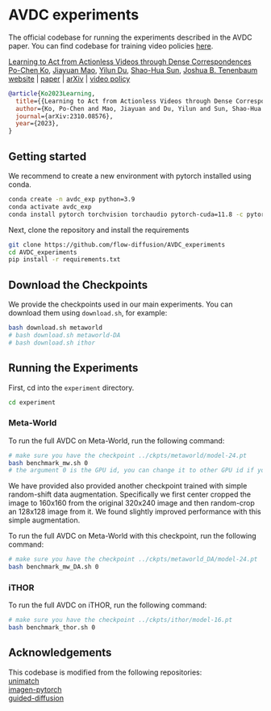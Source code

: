 # AVDC experiments

The official codebase for running the experiments described in the AVDC paper. You can find codebase for training video policies [here](https://github.com/flow-diffusion/AVDC).

[Learning to Act from Actionless Videos through Dense Correspondences](https://flow-diffusion.github.io/AVDC.pdf)  
[Po-Chen Ko](https://pochen-ko.github.io/),
[Jiayuan Mao](https://jiayuanm.com/),
[Yilun Du](https://yilundu.github.io/),
[Shao-Hua Sun](https://shaohua0116.github.io/),
[Joshua B. Tenenbaum](https://cocosci.mit.edu/josh)  
[website](https://flow-diffusion.github.io/) | [paper](https://flow-diffusion.github.io/AVDC.pdf) | [arXiv](https://arxiv.org/abs/2310.08576) | [video policy](https://github.com/flow-diffusion/AVDC)

```bib
@article{Ko2023Learning,
  title={{Learning to Act from Actionless Videos through Dense Correspondences}},
  author={Ko, Po-Chen and Mao, Jiayuan and Du, Yilun and Sun, Shao-Hua and Tenenbaum, Joshua B},
  journal={arXiv:2310.08576},
  year={2023},
}
```

## Getting started

We recommend to create a new environment with pytorch installed using conda. 

```bash  
conda create -n avdc_exp python=3.9
conda activate avdc_exp
conda install pytorch torchvision torchaudio pytorch-cuda=11.8 -c pytorch -c nvidia
```  

Next, clone the repository and install the requirements  

```bash
git clone https://github.com/flow-diffusion/AVDC_experiments
cd AVDC_experiments
pip install -r requirements.txt
```

## Download the Checkpoints

We provide the checkpoints used in our main experiments. You can download them using `download.sh`, for example:

```bash
bash download.sh metaworld
# bash download.sh metaworld-DA
# bash download.sh ithor 
```

## Running the Experiments

First, cd into the `experiment` directory. 

```bash
cd experiment
```

### Meta-World

To run the full AVDC on Meta-World, run the following command:

```bash
# make sure you have the checkpoint ../ckpts/metaworld/model-24.pt
bash benchmark_mw.sh 0
# the argument 0 is the GPU id, you can change it to other GPU id if you wish
```

We have provided also provided another checkpoint trained with simple random-shift data augmentation. Specifically we first center cropped the image to 160x160 from the original 320x240 image and then random-crop an 128x128 image from it. We found slightly improved performance with this simple augmentation. 

To run the full AVDC on Meta-World with this checkpoint, run the following command:

```bash
# make sure you have the checkpoint ../ckpts/metaworld_DA/model-24.pt
bash benchmark_mw_DA.sh 0
```

### iTHOR

To run the full AVDC on iTHOR, run the following command:

```bash
# make sure you have the checkpoint ../ckpts/ithor/model-16.pt
bash benchmark_thor.sh 0
```

## Acknowledgements

This codebase is modified from the following repositories:  
[unimatch](https://github.com/autonomousvision/unimatch)  
[imagen-pytorch](https://github.com/lucidrains/imagen-pytorch)  
[guided-diffusion](https://github.com/openai/guided-diffusion)  


